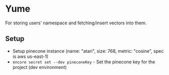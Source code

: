 # Yume
For storing users' namespace and fetching/insert vectors into them.

## Setup
- Setup pinecone instance (name: "atari", size: 768, metric: "cosine", spec is aws us-east-1)
- `encore secret set --dev pineconeKey` - Set the pinecone key for the project (dev environment)
